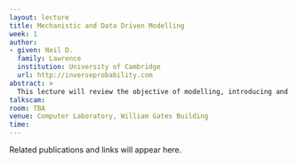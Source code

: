 ```yaml
---
layout: lecture
title: Mechanistic and Data Driven Modelling
week: 1
author:
- given: Neil D.
  family: Lawrence
  institution: University of Cambridge
  url: http://inverseprobability.com
abstract: >
  This lecture will review the objective of modelling, introducing and reviewing a range of different modelling techniques.
talkscam:
room: TBA
venue: Computer Laboratory, William Gates Building
time:
---
```


Related publications and links will appear here.
